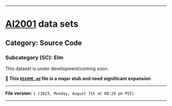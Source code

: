 
***

# [AI2001](https://github.com/seanpm2001/AI2001/) data sets

## Category: Source Code

### Subcategory (SC): Elm

This dataset is under development/coming soon.

**🌱️ This [`README.md`](/README.md) file is a major stub and need significant expansion**

***

**File version:** `1 (2023, Monday, August 7th at 08:29 pm PST)`

***
